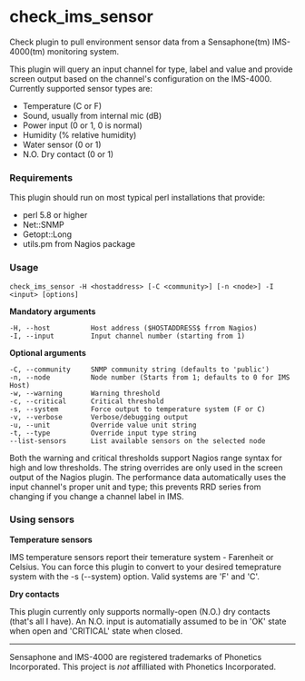 # check_ims_sensor

Check plugin to pull environment sensor data from a Sensaphone(tm) IMS-4000(tm) monitoring system.

This plugin will query an input channel for type, label and value and provide screen output based on the channel's configuration on the IMS-4000. Currently supported sensor types are:

* Temperature (C or F)
* Sound, usually from internal mic (dB)
* Power input (0 or 1, 0 is normal)
* Humidity (% relative humidity)
* Water sensor (0 or 1)
* N.O. Dry contact (0 or 1)

### Requirements

This plugin should run on most typical perl installations that provide:

* perl 5.8 or higher
* Net::SNMP
* Getopt::Long
* utils.pm from Nagios package

### Usage

    check_ims_sensor -H <hostaddress> [-C <community>] [-n <node>] -I <input> [options]

**Mandatory arguments**

    -H, --host          Host address ($HOSTADDRESS$ frrom Nagios)
    -I, --input         Input channel number (starting from 1)

**Optional arguments**

    -C, --community     SNMP community string (defaults to 'public')
    -n, --node          Node number (Starts from 1; defaults to 0 for IMS Host)
    -w, --warning       Warning threshold
    -c, --critical      Critical threshold
    -s, --system        Force output to temperature system (F or C)
    -v, --verbose       Verbose/debugging output
    -u, --unit          Override value unit string
    -t, --type          Override input type string
    --list-sensors      List available sensors on the selected node

Both the warning and critical thresholds support Nagios range syntax for high and low thresholds. The string overrides are only used in the screen output of the Nagios plugin. The performance data automatically uses the input channel's proper unit and type; this prevents RRD series from changing if you change a channel label in IMS.

### Using sensors

**Temperature sensors**

IMS temperature sensors report their temerature system - Farenheit or Celsius. You can force this plugin to convert to your desired temeprature system with the -s (--system) option. Valid systems are 'F' and 'C'.

**Dry contacts**

This plugin currently only supports normally-open (N.O.) dry contacts (that's all I have). An N.O. input is automatially assumed to be in 'OK' state when open and 'CRITICAL' state when closed.

---
Sensaphone and IMS-4000 are registered trademarks of Phonetics Incorporated. This project is *not* affilliated with Phonetics Incorporated.
